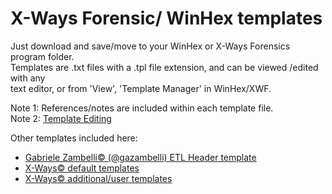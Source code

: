 # X-Ways Forensic/ WinHex templates

Just download and save/move to your WinHex or X-Ways Forensics program folder.<br>
Templates are .txt files with a .tpl file extension, and can be viewed /edited with any <br>
text editor, or from 'View', 'Template Manager' in WinHex/XWF.

Note 1: References/notes are included within each template file.<br>
Note 2: [Template Editing](https://documentation.help/WinHex-X-Ways/topic52.htm)<br>

Other templates included here:<br>
  - [Gabriele Zambelli© (@gazambelli) ETL Header template](https://github.com/kacos2000/WinHex_Templates/blob/master/ETL_Header_x64.tpl)<br> 
  - [X-Ways© default templates](https://github.com/kacos2000/WinHex_Templates/tree/master/WinHex_default)<br>
  - [X-Ways© additional/user templates](https://github.com/kacos2000/WinHex_Templates/tree/master/WinHex_additional)

